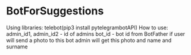 # BotForSuggestions
Using libraries:
telebot(pip3 install pytelegrambotAPI)
How to use:
admin_id1, admin_id2 - id of admins 
bot_id - bot id from BotFather
if user will send a photo to this bot admin will get this photo and name and surname
